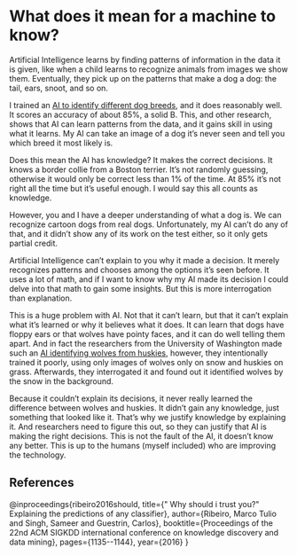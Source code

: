 # What does it mean for a machine to know?

Artificial Intelligence learns by finding patterns of information in the data it is given, like when a child learns to recognize animals from images we show them. Eventually, they pick up on the patterns that make a dog a dog: the tail, ears, snoot, and so on.

I trained an [AI to identify different dog breeds](https://mybinder.org/v2/gh/Rexus28/dog-breed-classifier/HEAD?urlpath=%2Fvoila%2Frender%2Fdog_breed_classifier_app.ipynb), and it does reasonably well. It scores an accuracy of about 85%, a solid B. This, and other research, shows that AI can learn patterns from the data, and it gains skill in using what it learns. My AI can take an image of a dog it’s never seen and tell you which breed it most likely is.

Does this mean the AI has knowledge? It makes the correct decisions. It knows a border collie from a Boston terrier. It’s not randomly guessing, otherwise it would only be correct less than 1% of the time. At 85% it’s not right all the time but it’s useful enough. I would say this all counts as knowledge.

However, you and I have a deeper understanding of what a dog is. We can recognize cartoon dogs from real dogs. Unfortunately, my AI can’t do any of that, and it didn’t show any of its work on the test either, so it only gets partial credit. 

Artificial Intelligence can’t explain to you why it made a decision. It merely recognizes patterns and chooses among the options it’s seen before. It uses a lot of math, and if I want to know why my AI made its decision I could delve into that math to gain some insights. But this is more interrogation than explanation.

This is a huge problem with AI. Not that it can’t learn, but that it can’t explain what it’s learned or why it believes what it does. It can learn that dogs have floppy ears or that wolves have pointy faces, and it can do well telling them apart. And in fact the researchers from the University of Washington made such an [AI identifying wolves from huskies](https://arxiv.org/pdf/1602.04938.pdf), however, they intentionally trained it poorly, using only images of wolves only on snow and huskies on grass. Afterwards, they interrogated it and found out it identified wolves by the snow in the background.

Because it couldn’t explain its decisions, it never really learned the difference between wolves and huskies. It didn’t gain any knowledge, just something that looked like it. That’s why we justify knowledge by explaining it. And researchers need to figure this out, so they can justify that AI is making the right decisions. This is not the fault of the AI, it doesn’t know any better. This is up to the humans (myself included) who are improving the technology.


## References
@inproceedings{ribeiro2016should,
  title={" Why should i trust you?" Explaining the predictions of any classifier},
  author={Ribeiro, Marco Tulio and Singh, Sameer and Guestrin, Carlos},
  booktitle={Proceedings of the 22nd ACM SIGKDD international conference on knowledge discovery and data mining},
  pages={1135--1144},
  year={2016}
}

